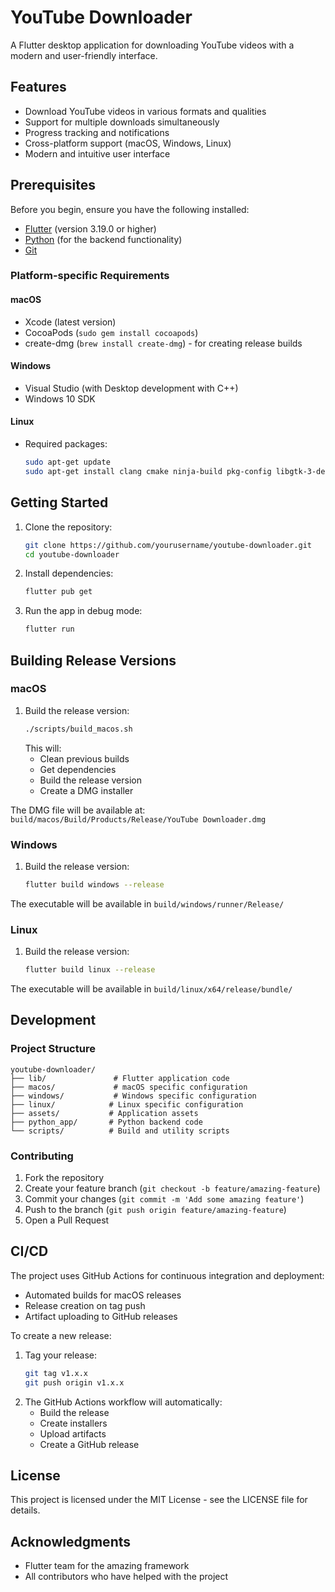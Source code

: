 # YouTube Downloader

A Flutter desktop application for downloading YouTube videos with a modern and user-friendly interface.

## Features

- Download YouTube videos in various formats and qualities
- Support for multiple downloads simultaneously
- Progress tracking and notifications
- Cross-platform support (macOS, Windows, Linux)
- Modern and intuitive user interface

## Prerequisites

Before you begin, ensure you have the following installed:
- [Flutter](https://flutter.dev/docs/get-started/install) (version 3.19.0 or higher)
- [Python](https://www.python.org/downloads/) (for the backend functionality)
- [Git](https://git-scm.com/downloads)

### Platform-specific Requirements

#### macOS
- Xcode (latest version)
- CocoaPods (`sudo gem install cocoapods`)
- create-dmg (`brew install create-dmg`) - for creating release builds

#### Windows
- Visual Studio (with Desktop development with C++)
- Windows 10 SDK

#### Linux
- Required packages:
  ```bash
  sudo apt-get update
  sudo apt-get install clang cmake ninja-build pkg-config libgtk-3-dev liblzma-dev
  ```

## Getting Started

1. Clone the repository:
   ```bash
   git clone https://github.com/yourusername/youtube-downloader.git
   cd youtube-downloader
   ```

2. Install dependencies:
   ```bash
   flutter pub get
   ```

3. Run the app in debug mode:
   ```bash
   flutter run
   ```

## Building Release Versions

### macOS

1. Build the release version:
   ```bash
   ./scripts/build_macos.sh
   ```
   This will:
   - Clean previous builds
   - Get dependencies
   - Build the release version
   - Create a DMG installer

The DMG file will be available at: `build/macos/Build/Products/Release/YouTube Downloader.dmg`

### Windows

1. Build the release version:
   ```bash
   flutter build windows --release
   ```

The executable will be available in `build/windows/runner/Release/`

### Linux

1. Build the release version:
   ```bash
   flutter build linux --release
   ```

The executable will be available in `build/linux/x64/release/bundle/`

## Development

### Project Structure

```
youtube-downloader/
├── lib/               # Flutter application code
├── macos/             # macOS specific configuration
├── windows/           # Windows specific configuration
├── linux/            # Linux specific configuration
├── assets/           # Application assets
├── python_app/       # Python backend code
└── scripts/          # Build and utility scripts
```

### Contributing

1. Fork the repository
2. Create your feature branch (`git checkout -b feature/amazing-feature`)
3. Commit your changes (`git commit -m 'Add some amazing feature'`)
4. Push to the branch (`git push origin feature/amazing-feature`)
5. Open a Pull Request

## CI/CD

The project uses GitHub Actions for continuous integration and deployment:

- Automated builds for macOS releases
- Release creation on tag push
- Artifact uploading to GitHub releases

To create a new release:
1. Tag your release:
   ```bash
   git tag v1.x.x
   git push origin v1.x.x
   ```
2. The GitHub Actions workflow will automatically:
   - Build the release
   - Create installers
   - Upload artifacts
   - Create a GitHub release

## License

This project is licensed under the MIT License - see the LICENSE file for details.

## Acknowledgments

- Flutter team for the amazing framework
- All contributors who have helped with the project
